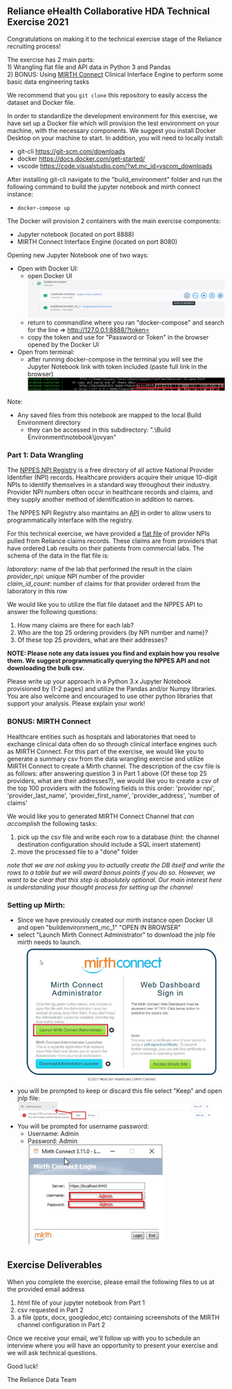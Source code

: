 ## Reliance eHealth Collaborative HDA Technical Exercise 2021

Congratulations on making it to the technical exercise stage of the Reliance recruiting process!

The exercise has 2 main parts:  
    1) Wrangling flat file and API data in Python 3 and Pandas  
    2) BONUS: Using [MIRTH Connect](https://www.nextgen.com/products-and-services/integration-engine) Clinical Interface Engine to perform some basic data engineering tasks  

We recommend that you `git clone` this repository to easily access the dataset and Docker file.

In order to standardize the development environment for this exercise, we have set up a Docker file which will provision the test environment on your machine, with the necessary components. We suggest you install Docker Desktop on your machine to start. In addition, you will need to locally install:

* git-cli https://git-scm.com/downloads
* docker https://docs.docker.com/get-started/
* vscode https://code.visualstudio.com/?wt.mc_id=vscom_downloads

After installing git-cli navigate to the "build_environment" folder and run the following command to build the jupyter notebook and mirth connect instance:  
* ```docker-compose up```

The Docker will provision 2 containers with the main exercise components:
* Jupyter notebook (located on port 8888)
* MIRTH Connect Interface Engine  (located on port 8080)

Opening new Jupyter Notebook one of two ways: 
* Open with Docker UI:
    * open Docker UI 
    ![open notebook](img/docker_open_notebook.jpg)
    * return to commandline where you ran "docker-compose" and search for the line => http://127.0.0.1:8888/?token= 
    * copy the token and use for "Password or Token" in the browser opened by the Docker UI
* Open from terminal: 
    * after running docker-compose in the terminal you will see the Jupyter Notebook link with token included (paste full link in the browser)
    ![Open notebook from terminal](img/open_notebook_container.jpg)
    

Note: 
* Any saved files from this notebook are mapped to the local Build Environment directory
    * they can be accessed in this subdirectory: ".\Build Environment\notebook\jovyan\"

### Part 1: Data Wrangling 
The [NPPES NPI Registry](https://npiregistry.cms.hhs.gov/) is a free directory of all active National Provider Identifier (NPI) records. Healthcare providers acquire their unique 10-digit NPIs to identify themselves in a standard way throughout their industry. Provider NPI numbers often occur in healthcare records and claims, and they supply another method of identification in addition to names.

The NPPES NPI Registry also maintains an [API](https://npiregistry.cms.hhs.gov/registry/help-api) in order to allow users to programmatically interface with the registry.

For this technical exercise, we have provided a [flat file](https://github.com/scotttse-rhie/recruiting/blob/master/Healthcare%20Data%20Analyst/data/provider_npi_list.tsv) of provider NPIs pulled from Reliance claims records.  These claims are from providers that have ordered Lab results on their patients from commercial labs. The schema of the data in the flat file is:

*laboratory*: name of the lab that performed the result in the claim  
*provider_npi*: unique NPI number of the provider  
*claim_id_count*: number of claims for that provider ordered from the laboratory in this row  

We would like you to utilize the flat file dataset and the NPPES API to answer the following questions:

1) How many claims are there for each lab?
2) Who are the top 25 ordering providers (by NPI number and name)?
3) Of these top 25 providers, what are their addresses?

**NOTE: Please note any data issues you find and explain how you resolve them. 
We suggest programmatically querying the NPPES API and not downloading the bulk csv.**

Please write up your approach in a Python 3.x Jupyter Notebook provisioned by (1-2 pages) and utilize the Pandas and/or Numpy libraries. You are also welcome and encouraged to use other python libraries that support your analysis. Please explain your work!

### BONUS: MIRTH Connect  

Healthcare entities such as hospitals and laboratories that need to exchange clinical data often do so through clinical interface engines such as MIRTH Connect. For this part of the exercise, we would like you to generate a summary csv from the data wrangling exercise and utilize MIRTH Connect to create a Mirth channel. The description of the csv file is as follows: after answering question 3 in Part 1 above (Of these top 25 providers, what are their addresses?), we would like you to create a csv of the top 100 providers with the following fields in this order: 'provider npi', 'provider_last_name', 'provider_first_name', 'provider_address', 'number of claims'  

We would like you to generated MIRTH Connect Channel that *can accomplish* the following tasks:

1) pick up the csv file and write each row to a database (hint: the channel destination configuration should include a SQL insert statement)
2) move the processed file to a "done" folder

*note that we are not asking you to actually create the DB itself and write the rows to a table but we will award bonus points if you do so. However, we want to be clear that this step is absolutely optional. Our main interest here is understanding your thought process for setting up the channel*

### Setting up Mirth: 
* Since we have previously created our mirth instance open Docker UI and open "buildenvironment_mc_1" "OPEN IN BROWSER"
* select "Launch Mirth Connect Administrator" to download the jnlp file mirth needs to launch.   
![Download JNLP file](img/mirth_jnlp.jpg)
* you will be prompted to keep or discard this file select "Keep" and open jnlp file:   
![Open JNLP file](img/mirth_jnlp_open.jpg)
* You will be prompted for username password:
    * Username: Admin  
    * Password: Admin  
![Open JNLP file](img/mirth_login.jpg)


## Exercise Deliverables  
When you complete the exercise, please email the following files to us at the provided email address  
1) html file of your jupyter notebook from Part 1  
2) csv requested in Part 2  
3) a file (pptx, docx, googledoc,etc) containing screenshots of the MIRTH channel configuration in Part 2  

Once we receive your email, we'll follow up with you to schedule an interview where you will have an opportunity to present your exercise and we will ask technical questions.

Good luck!

The Reliance Data Team
